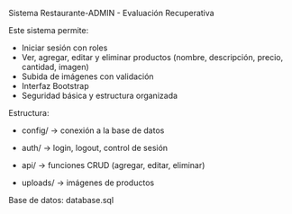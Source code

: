 
Sistema Restaurante-ADMIN - Evaluación Recuperativa

Este sistema permite:
- Iniciar sesión con roles
- Ver, agregar, editar y eliminar productos (nombre, descripción, precio, cantidad, imagen)
- Subida de imágenes con validación
- Interfaz Bootstrap
- Seguridad básica y estructura organizada

Estructura:
- config/ → conexión a la base de datos
- auth/ → login, logout, control de sesión
- api/ → funciones CRUD (agregar, editar, eliminar)

- uploads/ → imágenes de productos

Base de datos: database.sql


